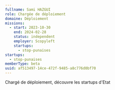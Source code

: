 ```yaml
---
fullname: Sami HAZGUI
role: Chargée de déploiement
domaine: Déploiement
missions:
  - start: 2023-10-30
    end: 2024-02-28
    status: independent
    employer: Scopyleft
    startups:
      - stop-punaises
startups:
  - stop-punaises
memberType: beta
uuid: af513497-14ce-472f-9485-a8c776d0bf70
---
```

Chargé de déploiement, découvre les startups d'Etat